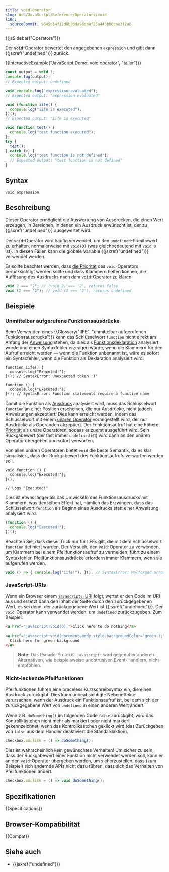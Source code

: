 ```yaml
---
title: void-Operator
slug: Web/JavaScript/Reference/Operators/void
l10n:
  sourceCommit: 9645d14f12d9b93da98daaf25a443bb6cac3f2a6
---
```


{{jsSidebar("Operators")}}

Der **`void`**-Operator bewertet den angegebenen
`expression` und gibt dann {{jsxref("undefined")}} zurück.

{{InteractiveExample("JavaScript Demo: void operator", "taller")}}

```js interactive-example
const output = void 1;
console.log(output);
// Expected output: undefined

void console.log("expression evaluated");
// Expected output: "expression evaluated"

void (function iife() {
  console.log("iife is executed");
})();
// Expected output: "iife is executed"

void function test() {
  console.log("test function executed");
};
try {
  test();
} catch (e) {
  console.log("test function is not defined");
  // Expected output: "test function is not defined"
}
```

## Syntax

```js-nolint
void expression
```

## Beschreibung

Dieser Operator ermöglicht die Auswertung von Ausdrücken, die einen Wert erzeugen, in Bereichen, in denen ein Ausdruck erwünscht ist, der zu {{jsxref("undefined")}} ausgewertet wird.

Der `void`-Operator wird häufig verwendet, um den
`undefined`-Primitivwert zu erhalten, normalerweise mit `void(0)` (was
gleichbedeutend mit `void 0` ist). In diesen Fällen kann die globale Variable
{{jsxref("undefined")}} verwendet werden.

Es sollte beachtet werden, dass [die Priorität](/de/docs/Web/JavaScript/Reference/Operators/Operator_precedence)
des `void`-Operators berücksichtigt werden sollte und dass
Klammern helfen können, die Auflösung des Ausdrucks nach dem
`void`-Operator zu klären:

```js
void 2 === "2"; // (void 2) === '2', returns false
void (2 === "2"); // void (2 === '2'), returns undefined
```

## Beispiele

### Unmittelbar aufgerufene Funktionsausdrücke

Beim Verwenden eines {{Glossary("IIFE", "unmittelbar aufgerufenen Funktionsausdrucks")}} kann das Schlüsselwort `function` nicht direkt am Anfang der [Anweisung](/de/docs/Web/JavaScript/Reference/Statements/Expression_statement) stehen, da dies als [Funktionsdeklaration](/de/docs/Web/JavaScript/Reference/Statements/function) analysiert würde und einen Syntaxfehler erzeugen würde, wenn die Klammern für den Aufruf erreicht werden — wenn die Funktion unbenannt ist, wäre es sofort ein Syntaxfehler, wenn die Funktion als Deklaration analysiert wird.

```js-nolint example-bad
function iife() {
  console.log("Executed!");
}(); // SyntaxError: Unexpected token ')'

function () {
  console.log("Executed!");
}(); // SyntaxError: Function statements require a function name
```

Damit die Funktion als [Ausdruck](/de/docs/Web/JavaScript/Reference/Operators/function) analysiert wird, muss das Schlüsselwort `function` an einer Position erscheinen, die nur Ausdrücke, nicht jedoch Anweisungen akzeptiert. Dies kann erreicht werden, indem das Schlüsselwort mit einem [unären Operator](/de/docs/Web/JavaScript/Guide/Expressions_and_operators#unary_operators) vorangestellt wird, der nur Ausdrücke als Operanden akzeptiert. Der Funktionsaufruf hat eine höhere [Priorität](/de/docs/Web/JavaScript/Reference/Operators/Operator_precedence) als unäre Operatoren, sodass er zuerst ausgeführt wird. Sein Rückgabewert (der fast immer `undefined` ist) wird dann an den unären Operator übergeben und sofort verworfen.

Von allen unären Operatoren bietet `void` die beste Semantik, da es klar signalisiert, dass der Rückgabewert des Funktionsaufrufs verworfen werden soll.

```js-nolint
void function () {
  console.log("Executed!");
}();

// Logs "Executed!"
```

Dies ist etwas länger als das Umwickeln des Funktionsausdrucks mit Klammern, was denselben Effekt hat, nämlich das Erzwingen, dass das Schlüsselwort `function` als Beginn eines Ausdrucks statt einer Anweisung analysiert wird.

```js
(function () {
  console.log("Executed!");
})();
```

Beachten Sie, dass dieser Trick nur für IIFEs gilt, die mit dem Schlüsselwort `function` definiert wurden. Der Versuch, den `void`-Operator zu verwenden, um Klammern bei einem Pfeilfunktionsaufruf zu vermeiden, führt zu einem Syntaxfehler. Pfeilfunktionsausdrücke erfordern immer Klammern, wenn sie aufgerufen werden.

```js example-bad
void () => { console.log("iife!"); }(); // SyntaxError: Malformed arrow function parameter list
```

### JavaScript-URIs

Wenn ein Browser einem [`javascript:`-URI](/de/docs/Web/URI/Reference/Schemes/javascript) folgt, wertet er den Code im URI aus
und ersetzt dann den Inhalt der Seite durch den zurückgegebenen Wert, es sei denn, der zurückgegebene
Wert ist {{jsxref("undefined")}}. Der `void`-Operator kann verwendet werden, um
`undefined` zurückzugeben. Zum Beispiel:

```html
<a href="javascript:void(0);">Click here to do nothing</a>

<a href="javascript:void(document.body.style.backgroundColor='green');">
  Click here for green background
</a>
```

> **Note:** Das Pseudo-Protokoll `javascript:` wird gegenüber anderen Alternativen, wie beispielsweise unobtrusiven Event-Handlern, nicht empfohlen.

### Nicht-leckende Pfeilfunktionen

Pfeilfunktionen führen eine braceless Kurzschreibsyntax ein, die einen Ausdruck zurückgibt.
Dies kann unbeabsichtigte Nebeneffekte verursachen, wenn der Ausdruck ein Funktionsaufruf ist, bei dem sich der zurückgegebene Wert von `undefined` in einen anderen Wert ändert.

Wenn z.B. `doSomething()` im folgenden Code `false` zurückgibt, wird das Kontrollkästchen nicht mehr als markiert oder nicht markiert gekennzeichnet, wenn das Kontrollkästchen geklickt wird (das Zurückgeben von `false` aus dem Handler deaktiviert die Standardaktion).

```js example-bad
checkbox.onclick = () => doSomething();
```

Dies ist wahrscheinlich kein gewünschtes Verhalten!
Um sicher zu sein, dass der Rückgabewert einer Funktion nicht verwendet werden soll, kann er an den `void`-Operator übergeben werden, um sicherzustellen, dass (zum Beispiel) sich ändernde APIs nicht dazu führen, dass sich das Verhalten von Pfeilfunktionen ändert.

```js example-good
checkbox.onclick = () => void doSomething();
```

## Spezifikationen

{{Specifications}}

## Browser-Kompatibilität

{{Compat}}

## Siehe auch

- {{jsxref("undefined")}}
